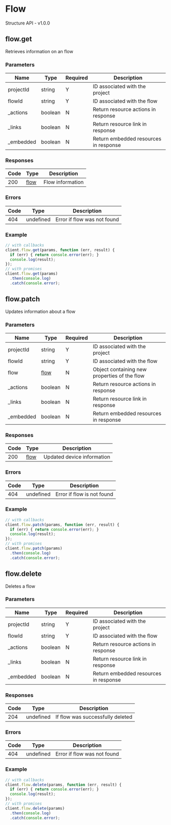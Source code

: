 # Flow
Structure API - v1.0.0

## flow.get
Retrieves information on an flow



### Parameters
| Name | Type | Required | Description |
| ---- | ---- | -------- | ----------- |
| projectId | string | Y | ID associated with the project |
| flowId | string | Y | ID associated with the flow |
| _actions | boolean | N | Return resource actions in response |
| _links | boolean | N | Return resource link in response |
| _embedded | boolean | N | Return embedded resources in response |

### Responses
| Code | Type | Description |
| ---- | ---- | ----------- |
| 200 | [flow](_schemas.md#/definitions/flow) | Flow information |

### Errors
| Code | Type | Description |
| ---- | ---- | ----------- |
| 404 | undefined | Error if flow was not found |

### Example
```javascript
// with callbacks
client.flow.get(params, function (err, result) {
  if (err) { return console.error(err); }
  console.log(result);
});
// with promises
client.flow.get(params)
  .then(console.log)
  .catch(console.error);
```
## flow.patch
Updates information about a flow



### Parameters
| Name | Type | Required | Description |
| ---- | ---- | -------- | ----------- |
| projectId | string | Y | ID associated with the project |
| flowId | string | Y | ID associated with the flow |
| flow | [flow](_schemas.md#/definitions/flow) | N | Object containing new properties of the flow |
| _actions | boolean | N | Return resource actions in response |
| _links | boolean | N | Return resource link in response |
| _embedded | boolean | N | Return embedded resources in response |

### Responses
| Code | Type | Description |
| ---- | ---- | ----------- |
| 200 | [flow](_schemas.md#/definitions/flow) | Updated device information |

### Errors
| Code | Type | Description |
| ---- | ---- | ----------- |
| 404 | undefined | Error if flow is not found |

### Example
```javascript
// with callbacks
client.flow.patch(params, function (err, result) {
  if (err) { return console.error(err); }
  console.log(result);
});
// with promises
client.flow.patch(params)
  .then(console.log)
  .catch(console.error);
```
## flow.delete
Deletes a flow



### Parameters
| Name | Type | Required | Description |
| ---- | ---- | -------- | ----------- |
| projectId | string | Y | ID associated with the project |
| flowId | string | Y | ID associated with the flow |
| _actions | boolean | N | Return resource actions in response |
| _links | boolean | N | Return resource link in response |
| _embedded | boolean | N | Return embedded resources in response |

### Responses
| Code | Type | Description |
| ---- | ---- | ----------- |
| 204 | undefined | If flow was successfully deleted |

### Errors
| Code | Type | Description |
| ---- | ---- | ----------- |
| 404 | undefined | Error if flow was not found |

### Example
```javascript
// with callbacks
client.flow.delete(params, function (err, result) {
  if (err) { return console.error(err); }
  console.log(result);
});
// with promises
client.flow.delete(params)
  .then(console.log)
  .catch(console.error);
```
